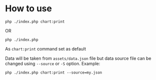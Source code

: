 # How to use
```shell
php ./index.php chart:print
```
OR
```shell
php ./index.php 
```

As `chart:print` command set as default

Data will be taken from `assets/data.json` file 
but data source file can be changed using `--source` or `-S` option.
Example:
```shell
php ./index.php chart:print --source=my.json
```
